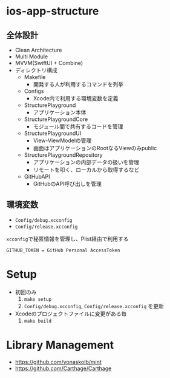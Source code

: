 # ios-app-structure

## 全体設計

- Clean Architecture
- Multi Module
- MVVM(SwiftUI + Combine)
- ディレクトリ構成
  - Makefile
    - 開発する人が利用するコマンドを列挙
  - Configs
    - Xcode内で利用する環境変数を定義
  - StructurePlayground
    - アプリケーション本体
  - StructurePlaygroundCore
    - モジュール間で共有するコードを管理
  - StructurePlaygroundUI
    - View-ViewModelの管理
    - 画面はアプリケーションのRootなるViewのみpublic
  - StructurePlaygroundRepository
    - アプリケーションの内部データの扱いを管理
    - リモートを叩く、ローカルから取得するなど
  - GitHubAPI
    - GitHubのAPI呼び出しを管理

## 環境変数

- `Config/debug.xcconfig`
- `Config/release.xcconfig`

`xcconfig`で秘匿情報を管理し、Plist経由で利用する

```
GITHUB_TOKEN = GitHub Personal AccessToken
```

# Setup

- 初回のみ
  1. `make setup`
  2. `Config/debug.xcconfig`, `Config/release.xcconfig` を更新
- Xcodeのプロジェクトファイルに変更がある毎
  1. `make build`

# Library Management

- https://github.com/yonaskolb/mint
- https://github.com/Carthage/Carthage